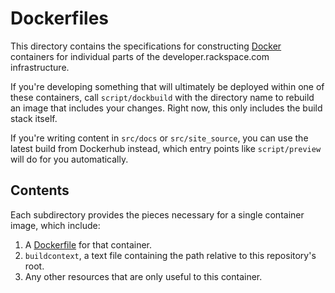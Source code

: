 # Dockerfiles

This directory contains the specifications for constructing [Docker](https://docker.com/whatisdocker/) containers for individual parts of the developer.rackspace.com infrastructure.

If you're developing something that will ultimately be deployed within one of these containers, call `script/dockbuild` with the directory name to rebuild an image that includes your changes. Right now, this only includes the build stack itself.

If you're writing content in `src/docs` or `src/site_source`, you can use the latest build from Dockerhub instead, which entry points like `script/preview` will do for you automatically.

## Contents

Each subdirectory provides the pieces necessary for a single container image, which include:

 1. A [Dockerfile](https://docs.docker.com/reference/builder/) for that container.
 2. `buildcontext`, a text file containing the path relative to this repository's root.
 3. Any other resources that are only useful to this container.
